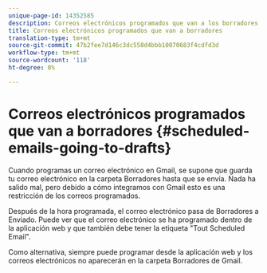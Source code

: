 ```yaml
---
unique-page-id: 14352585
description: Correos electrónicos programados que van a los borradores - Documentos de marketing - Documentación del producto
title: Correos electrónicos programados que van a borradores
translation-type: tm+mt
source-git-commit: 47b2fee7d146c3dc558d4bbb10070683f4cdfd3d
workflow-type: tm+mt
source-wordcount: '118'
ht-degree: 0%

---
```



# Correos electrónicos programados que van a borradores {#scheduled-emails-going-to-drafts}

Cuando programas un correo electrónico en Gmail, se supone que guarda tu correo electrónico en la carpeta Borradores hasta que se envía. Nada ha salido mal, pero debido a cómo integramos con Gmail esto es una restricción de los correos programados.

Después de la hora programada, el correo electrónico pasa de Borradores a Enviado. Puede ver que el correo electrónico se ha programado dentro de la aplicación [](http://toutapp.com/login)web y que también debe tener la etiqueta &quot;Tout Scheduled Email&quot;.

Como alternativa, siempre puede programar desde la aplicación [](http://toutapp.com/login)web y los correos electrónicos no aparecerán en la carpeta Borradores de Gmail.
